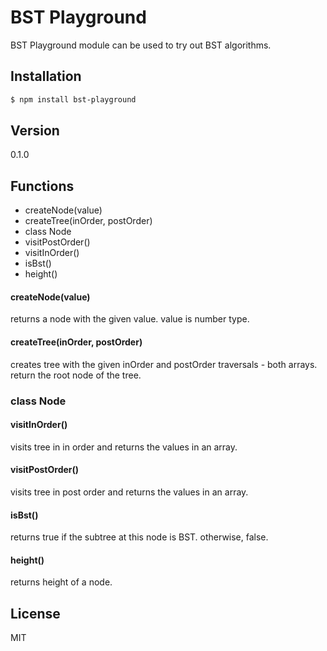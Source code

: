 # BST Playground
BST Playground module can be used to try out BST algorithms.

## Installation
```sh
$ npm install bst-playground
```

## Version
0.1.0

## Functions
* createNode(value)
* createTree(inOrder, postOrder)
* class Node
 * visitPostOrder()
 * visitInOrder()
 * isBst()
 * height()

#### createNode(value)
returns a node with the given value. value is number type.

#### createTree(inOrder, postOrder)
creates tree with the given inOrder and postOrder traversals - both arrays.
return the root node of the tree.

### class Node
#### visitInOrder()
visits tree in in order and returns the values in an array.

#### visitPostOrder()
visits tree in post order and returns the values in an array.

#### isBst()
returns true if the subtree at this node is BST. otherwise, false.

#### height()
returns height of a node. 

License
-------
MIT
